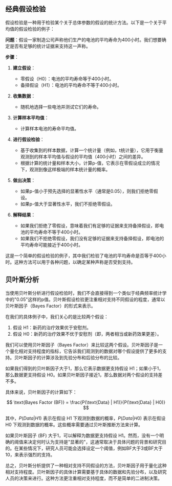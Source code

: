 ## 经典假设检验

假设检验是一种用于检验某个关于总体参数的假设的统计方法。以下是一个关于平均值的假设检验的例子：

**问题**：假设一家制造公司声称他们生产的电池的平均寿命为400小时。我们想要确定是否有足够的统计证据来支持这一声称。

**步骤**：

1. **建立假设**：
   - 零假设（H0）：电池的平均寿命等于400小时。
   - 备择假设（H1）：电池的平均寿命不等于400小时。

2. **收集数据**：
   - 随机地选择一些电池并测试它们的寿命。

3. **计算样本平均值**：
   - 计算样本电池的寿命平均值。

4. **进行假设检验**：
   - 基于收集到的样本数据，计算一个统计量（例如，t统计量），它用于衡量观测到的样本平均值与假设的平均值（400小时）之间的差异。
   - 根据计算的统计量和样本大小，计算p-值，它表示在零假设成立的情况下，观测到像这样极端的样本统计量的概率。

5. **做出决策**：
   - 如果p-值小于预先选择的显著性水平（通常是0.05），则我们拒绝零假设。
   - 如果p-值大于显著性水平，我们不拒绝零假设。

6. **解释结果**：
   - 如果我们拒绝了零假设，意味着我们有足够的证据来支持备择假设，即电池的平均寿命不等于400小时。
   - 如果我们不拒绝零假设，我们没有足够的证据来支持备择假设，即电池的平均寿命可能接近于400小时。

这是一个简单的假设检验的例子，其中我们检验了电池的平均寿命是否等于400小时。这种方法可以用于各种问题，以确定某种声称是否受到支持。

## 贝叶斯分析

当使用贝叶斯分析进行假设检验时，我们不会直接得到一个类似于经典频率统计学中的"0.05"这样的p值。贝叶斯假设检验更注重相对支持不同假设的程度，通常以贝叶斯因子（Bayes Factor）的形式来表示。

在我们的具体例子中，我们关心的是比较两个假设：

1. 假设 H1：新药的治疗效果优于安慰剂。
2. 假设 H0：新药的治疗效果不优于安慰剂（即，两者相当或新药效果更差）。

我们可以使用贝叶斯因子（Bayes Factor）来比较这两个假设。贝叶斯因子是一个量化相对支持程度的指标，它告诉我们观测到的数据对哪个假设提供了更多的支持。贝叶斯因子的计算涉及到先验分布和后验分布的比较。

如果我们得到的贝叶斯因子大于1，那么它表示数据更支持假设 H1；如果小于1，那么数据更支持假设 H0。如果贝叶斯因子接近1，那么数据对两个假设的支持差不多。

具体来说，贝叶斯因子的计算如下：

$$ \text{Bayes Factor (BF)} = \frac{P(\text{Data} | H1)}{P(\text{Data} | H0)} $$

其中，$P(Data | H1)$ 表示在假设 H1 下观测到数据的概率，$P(Data | H0)$ 表示在假设 H0 下观测到数据的概率。这些概率需要通过贝叶斯推断方法来计算。

如果贝叶斯因子 (BF) 大于1，可以解释为数据更支持假设 H1。然而，没有一个明确的阈值来决定何时认为支持是"显著的"，这通常取决于具体问题的背景和研究目的。在某些情况下，研究人员可能会选择设定一个阈值，例如BF大于3或BF大于10，来表示强烈的支持。

总之，贝叶斯分析提供了一种相对支持不同假设的方法，贝叶斯因子用于量化这种相对支持程度。贝叶斯因子的具体计算需要基于具体的数据和先验分布，以及研究人员的决策来进行。这种方法更注重相对支持程度，而不是简单的二进制决策。


